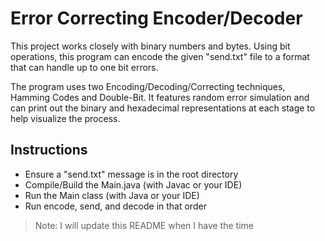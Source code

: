 # Error Correcting Encoder/Decoder

This project works closely with binary numbers and bytes. Using bit operations, this program can encode the given "send.txt" file to a format that can handle up to one bit errors.

The program uses two Encoding/Decoding/Correcting techniques, Hamming Codes and Double-Bit. It features random error simulation and can print out the binary and hexadecimal representations at each stage to help visualize the process.

## Instructions

- Ensure a "send.txt" message is in the root directory
- Compile/Build the Main.java (with Javac or your IDE)
- Run the Main class (with Java or your IDE)
- Run encode, send, and decode in that order

> Note: I will update this README when I have the time
